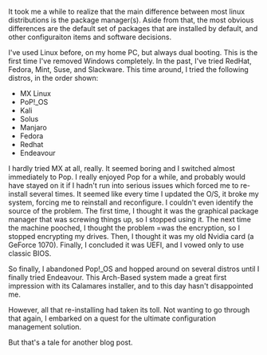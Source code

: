 It took me a while to realize that the main difference between most linux distributions is the package manager(s). Aside from that, the most obvious differences are the default set of packages that are installed by default, and other configuraiton items and software decisions. 

I've used Linux before, on my home PC, but always dual booting. This is the first time I've removed Windows completely. In the past, I've tried RedHat, Fedora, Mint, Suse, and Slackware.
This time around, I tried the following distros, in the order shown:
 - MX Linux
 - PoP!_OS
 - Kali
 - Solus
 - Manjaro
 - Fedora
 - Redhat
 - Endeavour

I hardly tried MX at all, really. It seemed boring and I switched almost immediately to Pop.
I really enjoyed Pop for a while, and probably would have stayed on it if I hadn't run into serious issues which forced me to re-install several times. 
It seemed like every time I updated the O/S, it broke my system, forcing me to reinstall and reconfigure. I couldn't even identify the source of the problem.
The first time, I thought it was the graphical package manager that was screwing things up, so I stopped using it. The next time the machine pooched, I thought the problem =was the encryption, so I stopped encrypting my drives. 
Then, I thought it was my old Nvidia card (a GeForce 1070). Finally, I concluded it was UEFI, and I vowed only to use classic BIOS.

So finally, I abandoned Pop!_OS and hopped around on several distros until I finally tried Endeavour. This Arch-Based system made a great first impression with its Calamares installer, and to this day hasn't disappointed me.

However, all that re-installing had taken its toll. Not wanting to go through that again, I embarked on a quest for the ultimate configuration management solution. 

But that's a tale for another blog post.
